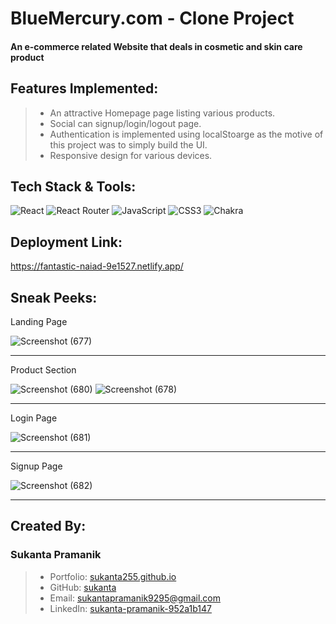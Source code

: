 # BlueMercury.com - Clone Project

#### An e-commerce related Website that deals in cosmetic and skin care product

## Features Implemented:

> - An attractive Homepage page listing various products.
> - Social can signup/login/logout page.
> - Authentication is implemented using localStoarge as the motive of this project was to simply build the UI.
> - Responsive design for various devices.

## Tech Stack & Tools:

![React](https://img.shields.io/badge/react-%2320232a.svg?style=for-the-badge&logo=react&logoColor=%2361DAFB)
![React Router](https://img.shields.io/badge/React_Router-CA4245?style=for-the-badge&logo=react-router&logoColor=white)
![JavaScript](https://img.shields.io/badge/javascript-%23323330.svg?style=for-the-badge&logo=javascript&logoColor=%23F7DF1E)
![CSS3](https://img.shields.io/badge/css3-%231572B6.svg?style=for-the-badge&logo=css3&logoColor=white)
![Chakra](https://img.shields.io/badge/chakra-%234ED1C5.svg?style=for-the-badge&logo=chakraui&logoColor=white)


## Deployment Link:

<https://fantastic-naiad-9e1527.netlify.app/>


## Sneak Peeks:

Landing Page

![Screenshot (677)](https://user-images.githubusercontent.com/101392142/191172747-9cc21286-6a92-46b3-9b17-ea909301ab40.png)
***
Product Section

![Screenshot (680)](https://user-images.githubusercontent.com/101392142/191172763-c823af83-2990-4160-8687-f88092fc9fbd.png)
![Screenshot (678)](https://user-images.githubusercontent.com/101392142/191172751-826cf922-601b-4206-8222-54e0d13e3cda.png)
***
Login Page

![Screenshot (681)](https://user-images.githubusercontent.com/101392142/191172768-fc47b908-4fa7-4167-b318-ccb152d3ccc7.png)
***
Signup Page

![Screenshot (682)](https://user-images.githubusercontent.com/101392142/191172771-20475206-dc4b-4291-9dd2-851bca0f6847.png)
***

## Created By:

### Sukanta Pramanik
> - Portfolio: [sukanta255.github.io](https://sukanta.github.io)
> - GitHub: [sukanta](https://github.com/sukanta255)
> - Email: sukantapramanik9295@gmail.com
> - LinkedIn: [sukanta-pramanik-952a1b147](https://www.linkedin.com/in/sukanta-pramanik-952a1b147/)

